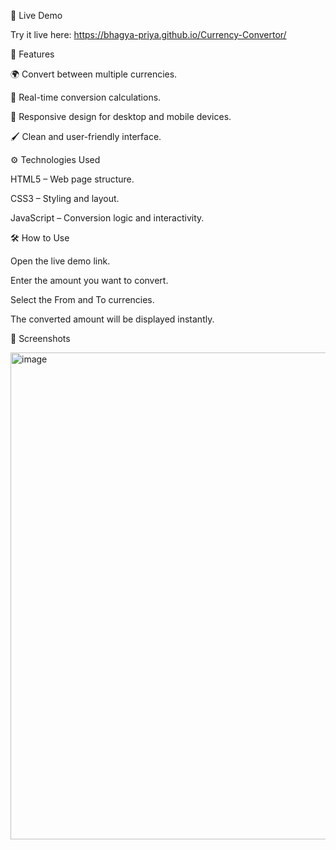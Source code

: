 🚀 Live Demo

Try it live here:
https://bhagya-priya.github.io/Currency-Convertor/

🧩 Features

🌍 Convert between multiple currencies.

🔄 Real-time conversion calculations.

📱 Responsive design for desktop and mobile devices.

🖌️ Clean and user-friendly interface.

⚙️ Technologies Used

HTML5 – Web page structure.

CSS3 – Styling and layout.

JavaScript – Conversion logic and interactivity.

🛠️ How to Use

Open the live demo link.

Enter the amount you want to convert.

Select the From and To currencies.

The converted amount will be displayed instantly.

📸 Screenshots

<img width="1110" height="779" alt="image" src="https://github.com/user-attachments/assets/0c3be43d-f0e4-4c04-b274-24c9ab865763" />
